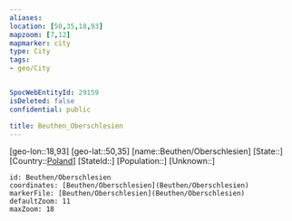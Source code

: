 ```yaml
---
aliases: 
location: [50,35,18,93]
mapzoom: [7,12] 
mapmarker: city 
type: City
tags:
- geo/City


SpocWebEntityId: 29159
isDeleted: false
confidential: public

title: Beuthen_Oberschlesien
---
```

[geo-lon::18,93]
[geo-lat::50,35]
[name::Beuthen/Oberschlesien]
[State::]
[Country::[Poland](geo/Continent/Europe/Poland.md)]
[StateId::]
[Population::]
[Unknown::]


```leaflet
id: Beuthen/Oberschlesien
coordinates: [Beuthen/Oberschlesien](Beuthen/Oberschlesien)
markerFile: [Beuthen/Oberschlesien](Beuthen/Oberschlesien)
defaultZoom: 11 
maxZoom: 18
```


